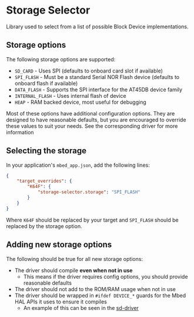# Storage Selector
Library used to select from a list of possible Block Device implementations.

## Storage options
The following storage options are supported:

- `SD_CARD` - Uses SPI (defaults to onboard card slot if available)
- `SPI_FLASH` - Must be a standard Serial NOR Flash device (defaults to onboard flash if available)
- `DATA_FLASH` - Supports the SPI interface for the AT45DB device family
- `INTERNAL_FLASH` - Uses internal flash of device
- `HEAP` - RAM backed device, most useful for debugging

Most of these options have additional configuration options. They are designed to have reasonable defaults, but you are encouraged to override these values to suit your needs. See the corresponding driver for more information

## Selecting the storage

In your application's `mbed_app.json`, add the following lines:

```json
{
    "target_overrides": {
        "K64F": {
            "storage-selector.storage": "SPI_FLASH"
        }
    }
}
```

Where `K64F` should be replaced by your target and `SPI_FLASH` should be replaced by the storage option.

## Adding new storage options
The following should be true for all new storage options:

- The driver should compile **even when not in use**
    - This means if the driver requires config options, you should provide reasonable defaults
- The driver should not add to the ROM/RAM usage when not in use
- The driver should be wrapped in `#ifdef DEVICE_*` guards for the Mbed HAL APIs it uses to ensure it compiles
    - An example of this can be seen in the [sd-driver](https://github.com/ARMmbed/sd-driver/blob/master/SDBlockDevice.h#L26)
